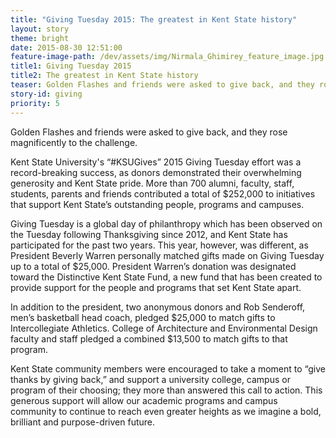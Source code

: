 ```yaml
---
title: "Giving Tuesday 2015: The greatest in Kent State history"
layout: story
theme: bright
date: 2015-08-30 12:51:00
feature-image-path: /dev/assets/img/Nirmala_Ghimirey_feature_image.jpg
title1: Giving Tuesday 2015
title2: The greatest in Kent State history
teaser: Golden Flashes and friends were asked to give back, and they rose magnificently to the challenge.
story-id: giving
priority: 5
---
```

Golden Flashes and friends were asked to give back, and they rose magnificently to the challenge.

Kent State University's “#KSUGives” 2015 Giving Tuesday effort was a record-breaking success, as donors demonstrated their overwhelming generosity and Kent State pride. More than 700 alumni, faculty, staff, students, parents and friends contributed a total of $252,000 to initiatives that support Kent State’s outstanding people, programs and campuses.

Giving Tuesday is a global day of philanthropy which has been observed on the Tuesday following Thanksgiving since 2012, and Kent State has participated for the past two years. This year, however, was different, as President Beverly Warren personally matched gifts made on Giving Tuesday up to a total of $25,000.  President Warren’s donation was designated toward the Distinctive Kent State Fund, a new fund that has been created to provide support for the people and programs that set Kent State apart.

In addition to the president, two anonymous donors and Rob Senderoff, men’s basketball head coach, pledged $25,000 to match gifts to Intercollegiate Athletics. College of Architecture and Environmental Design faculty and staff pledged a combined $13,500 to match gifts to that program.

Kent State community members were encouraged to take a moment to “give thanks by giving back,” and support a university college, campus or program of their choosing; they more than answered this call to action. This generous support will allow our academic programs and campus community to continue to reach even greater heights as we imagine a bold, brilliant and purpose-driven future.
